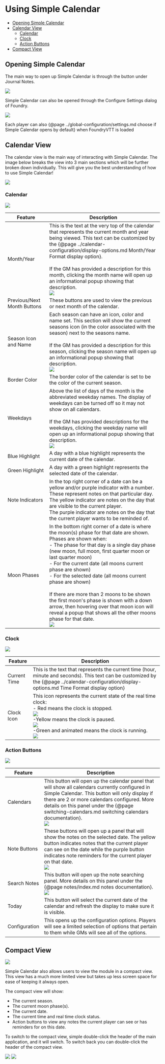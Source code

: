 # Using Simple Calendar

- [Opening Simple Calendar](#opening-simple-calendar)
- [Calendar View](#calendar-view)
  - [Calendar](#calendar)
  - [Clock](#clock)
  - [Action Buttons](#action-buttons)
- [Compact View](#compact-view)

## Opening Simple Calendar

The main way to open up Simple Calendar is through the button under Journal Notes.

![](media://calendar-button.png)

Simple Calendar can also be opened through the Configure Settings dialog of Foundry.

![](media://module-settings-open-calendar.png)

Each player can also {@page ../global-configuration/settings.md choose if Simple Calendar opens by default} when FoundryVTT is loaded

## Calendar View

The calendar view is the main way of interacting with Simple Calendar. The image below breaks the view into 3 main sections which will be further broken down individually. This will give you the best understanding of how to use Simple Calendar!

![](media://main-app-overview.png)

### Calendar

![](media://calendar-view-detailed.png)

| Feature                     | Description                                                                                                                                                                                                                                                                                                                                                                                                                                                                                                                                                                                                                    |
|-----------------------------|--------------------------------------------------------------------------------------------------------------------------------------------------------------------------------------------------------------------------------------------------------------------------------------------------------------------------------------------------------------------------------------------------------------------------------------------------------------------------------------------------------------------------------------------------------------------------------------------------------------------------------|
| Month/Year                  | This is the text at the very top of the calendar that represents the current month and year being viewed. This text can be customized by the {@page ../calendar-configuration/display-options.md Month/Year Format display option}.<br/><br/>If the GM has provided a description for this month, clicking the month name will open up an informational popup showing that description.<br/>![](media://month-description-example.png)                                                                                                                                                                                         |
| Previous/Next Month Buttons | These buttons are used to view the previous or next month of the calendar.                                                                                                                                                                                                                                                                                                                                                                                                                                                                                                                                                     |
| Season Icon and Name        | Each season can have an icon, color and name set. This section will show the current seasons icon (in the color associated with the season) next to the seasons name.<br/><br/>If the GM has provided a description for this season, clicking the season name will open up an informational popup showing that description.<br/>![](media://season-description-example.png)                                                                                                                                                                                                                                                    |
| Border Color                | The border color of the calendar is set to be the color of the current season.                                                                                                                                                                                                                                                                                                                                                                                                                                                                                                                                                 |
| Weekdays                    | Above the list of days of the month is the abbreviated weekday names. The display of weekdays can be turned off so it may not show on all calendars.<br/><br/>If the GM has provided descriptions for the weekdays, clicking the weekday name will open up an informational popup showing that description.<br/>![](media://weekday-description-example.png)                                                                                                                                                                                                                                                                   |
| Blue Highlight              | A day with a blue highlight represents the current date of the calendar.                                                                                                                                                                                                                                                                                                                                                                                                                                                                                                                                                       |
| Green Highlight             | A day with a green highlight represents the selected date of the calendar.                                                                                                                                                                                                                                                                                                                                                                                                                                                                                                                                                     |
| Note Indicators             | In the top right corner of a date can be a yellow and/or purple indicator with a number. These represent notes on that particular day.<br/>The yellow indicator are notes on the day that are visible to the current player.<br/>The purple indicator are notes on the day that the current player wants to be reminded of.                                                                                                                                                                                                                                                                                                    |
| Moon Phases                 | In the bottom right corner of a date is where the moon(s) phase for that date are shown. Phases are shown when:<br/>- The phase for that day is a single day phase (new moon, full moon, first quarter moon or last quarter moon)<br/>- For the current date (all moons current phase are shown)<br/>- For the selected date (all moons current phase are shown)<br/><br/>If there are more than 2 moons to be shown the first moon's phase is shown with a down arrow, then hovering over that moon icon will reveal a popup that shows all the other moons phase for that date.<br/>![](media://calendar-multiple-moons.png) |


### Clock

![](media://calendar-clock-display.png)

| Feature      | Description                                                                                                                                                                                                                                                                                              |
|--------------|----------------------------------------------------------------------------------------------------------------------------------------------------------------------------------------------------------------------------------------------------------------------------------------------------------|
| Current Time | This is the text that represents the current time (hour, minute and seconds). This text can be customized by the {@page ../calendar-configuration/display-options.md Time Format display option}                                                                                                         |
| Clock Icon   | This icon represents the current state of the real time clock:<br/>- Red means the clock is stopped.<br/>![](media://clock-stopped.png)<br/>-Yellow means the clock is paused.<br/>![](media://clock-paused.png)<br/>-Green and animated means the clock is running.<br/>![](media://clock-runnings.png) |


### Action Buttons

![](media://calendar-action-buttons.png)

| Feature       | Description                                                                                                                                                                                                                                                                                                                                      |
|---------------|--------------------------------------------------------------------------------------------------------------------------------------------------------------------------------------------------------------------------------------------------------------------------------------------------------------------------------------------------|
| Calendars     | This button will open up the calendar panel that will show all calendars currently configured in Simple Calendar. This button will only display if there are 2 or more calendars configured. More details on this panel under the {@page switching-calendars.md switching calendars documentation}.<br/> ![](media://calendar-calendar-list.png) |
| Note Buttons  | These buttons will open up a panel that will show the notes on the selected date. The yellow button indicates notes that the current player can see on the date while the purple button indicates note reminders for the current player on that date.<br/> ![](media://calendar-note-list.png)                                                   |
| Search Notes  | This button will open up the note searching panel. More details on this panel under the {@page notes/index.md notes documentation}.  <br/> ![](media://calendar-search-notes.png)                                                                                                                                                                |
| Today         | This button will select the current date of the calendar and refresh the display to make sure it is visible.                                                                                                                                                                                                                                     |
| Configuration | This opens up the configuration options. Players will see a limited selection of options that pertain to them while GMs will see all of the options.                                                                                                                                                                                             |

## Compact View

![](media://calendar-compact-view.png)

Simple Calendar also allows users to view the module in a compact view. This view has a much more limited view but takes up less screen space for ease of keeping it always open.

The compact view will show:

- The current season.
- The current moon phase(s).
- The current date.
- The current time and real time clock status.
- Action buttons to view any notes the current player can see or has reminders for on this date.

To switch to the compact view, simple double-click the header of the main application, and it will switch. To switch back you can double-click the header of the compact view.

![](media://calendar-header-click.png)
![](media://calendar-compact-view-header-click.png)